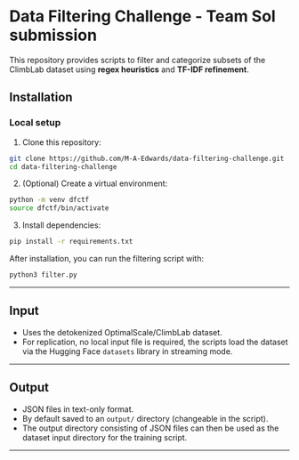 # Data Filtering Challenge - Team Sol submission

This repository provides scripts to filter and categorize subsets of the ClimbLab dataset using **regex heuristics** and **TF-IDF refinement**.  

## Installation

### Local setup

1. Clone this repository:

```bash
git clone https://github.com/M-A-Edwards/data-filtering-challenge.git
cd data-filtering-challenge
```
2. (Optional) Create a virtual environment:
```bash
python -m venv dfctf
source dfctf/bin/activate  
```
3. Install dependencies:
```bash
pip install -r requirements.txt
```
After installation, you can run the filtering script with:
```bash
python3 filter.py
```

---

## Input

- Uses the detokenized OptimalScale/ClimbLab dataset.
- For replication, no local input file is required, the scripts load the dataset via the Hugging Face `datasets` library in streaming mode.

---

## Output

- JSON files in text-only format.
- By default saved to an `output/` directory (changeable in the script).
- The output directory consisting of JSON files can then be used as the dataset input directory for the training script.
  
---

